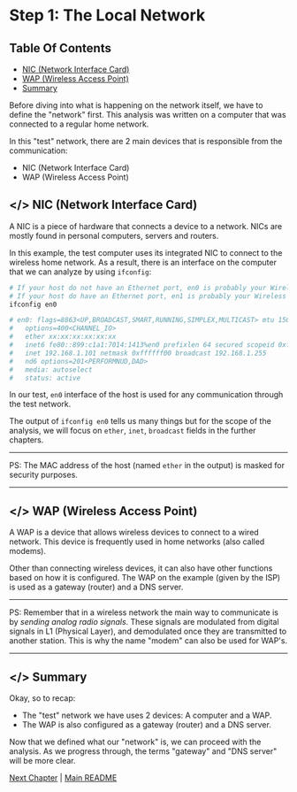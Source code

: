 # Step 1: The Local Network

## Table Of Contents

<!--toc:start-->

- [NIC (Network Interface Card)](#nic-network-interface-card)
- [WAP (Wireless Access Point)](#wap-wireless-access-point)
- [Summary](#summary)
<!--toc:end-->

Before diving into what is happening on the network itself, we have to define the "network" first.
This analysis was written on a computer that was connected to a regular home network.

In this "test" network, there are 2 main devices that is responsible from the communication:

- NIC (Network Interface Card)
- WAP (Wireless Access Point)

## <a id='nic-network-interface-card'></> NIC (Network Interface Card)

A NIC is a piece of hardware that connects a device to a network. NICs are mostly found in personal computers, servers and routers.

In this example, the test computer uses its integrated NIC to connect to the wireless home network. As a result, there is an interface on the computer that we can analyze by using `ifconfig`:

```bash
# If your host do not have an Ethernet port, en0 is probably your Wireless interface
# If your host do have an Ethernet port, en1 is probably your Wireless interface
ifconfig en0

# en0: flags=8863<UP,BROADCAST,SMART,RUNNING,SIMPLEX,MULTICAST> mtu 1500
# 	options=400<CHANNEL_IO>
# 	ether xx:xx:xx:xx:xx:xx
# 	inet6 fe80::899:c1a1:7014:1413%en0 prefixlen 64 secured scopeid 0xf
# 	inet 192.168.1.101 netmask 0xffffff00 broadcast 192.168.1.255
# 	nd6 options=201<PERFORMNUD,DAD>
# 	media: autoselect
# 	status: active
```

In our test, `en0` interface of the host is used for any communication through the test network.

The output of `ifconfig en0` tells us many things but for the scope of the analysis, we will focus on `ether`, `inet`, `broadcast` fields in the further chapters.

---

PS: The MAC address of the host (named `ether` in the output) is masked for security purposes.

---

## <a id='wap-wireless-access-point'></> WAP (Wireless Access Point)

A WAP is a device that allows wireless devices to connect to a wired network.
This device is frequently used in home networks (also called modems).

Other than connecting wireless devices, it can also have other functions based on how it is configured.
The WAP on the example (given by the ISP) is used as a gateway (router) and a DNS server.

---

PS: Remember that in a wireless network the main way to communicate is by _sending analog radio signals_. These signals are modulated from digital signals in L1 (Physical Layer), and demodulated once they are transmitted to another station. This is why the name "modem" can also be used for WAP's.

---

## <a id='summary'></> Summary

Okay, so to recap:

- The "test" network we have uses 2 devices: A computer and a WAP.
- The WAP is also configured as a gateway (router) and a DNS server.

Now that we defined what our "network" is, we can proceed with the analysis.
As we progress through, the terms "gateway" and "DNS server" will be more clear.

[Next Chapter](./2-dns.md) | [Main README](./README.md)
